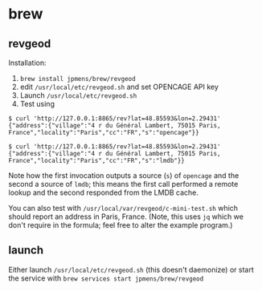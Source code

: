 # brew

## revgeod

Installation:
1. `brew install jpmens/brew/revgeod`
2. edit `/usr/local/etc/revgeod.sh` and set OPENCAGE API key
3. Launch `/usr/local/etc/revgeod.sh`
4. Test using

```
$ curl 'http://127.0.0.1:8865/rev?lat=48.85593&lon=2.29431'
{"address":{"village":"4 r du Général Lambert, 75015 Paris, France","locality":"Paris","cc":"FR","s":"opencage"}}

$ curl 'http://127.0.0.1:8865/rev?lat=48.85593&lon=2.29431'
{"address":{"village":"4 r du Général Lambert, 75015 Paris, France","locality":"Paris","cc":"FR","s":"lmdb"}}
```

Note how the first invocation outputs a source (`s`) of `opencage` and the second a source of `lmdb`; this means the first call performed a remote lookup and the second responded from the LMDB cache.


You can also test with `/usr/local/var/revgeod/c-mini-test.sh` which should report an address in Paris, France. (Note, this uses `jq` which we don't require in the formula; feel free to alter the example program.)

## launch

Either launch `/usr/local/etc/revgeod.sh` (this doesn't daemonize) or start the service with `brew services start jpmens/brew/revgeod`
